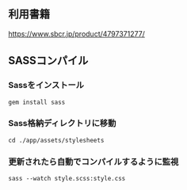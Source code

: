 ## 利用書籍
https://www.sbcr.jp/product/4797371277/

## SASSコンパイル

### Sassをインストール

`gem install sass`

### Sass格納ディレクトリに移動
`cd ./app/assets/stylesheets`

### 更新されたら自動でコンパイルするように監視
`sass --watch style.scss:style.css`
